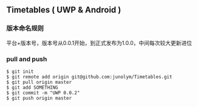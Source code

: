 ## Timetables ( UWP & Android )
### 版本命名规则
平台+版本号，版本号从0.0.1开始，到正式发布为1.0.0，中间每次较大更新进位


### pull and push
```
$ git init
$ git remote add origin git@github.com:junolym/Timetables.git
$ git pull origin master
$ git add SOMETHING
$ git commit -m "UWP 0.0.2"
$ git push origin master
```

